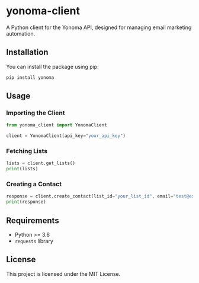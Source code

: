 # yonoma-client

A Python client for the Yonoma API, designed for managing email marketing automation.

## Installation

You can install the package using pip:

```sh
pip install yonoma
```

## Usage

### Importing the Client

```python
from yonoma_client import YonomaClient

client = YonomaClient(api_key="your_api_key")
```

### Fetching Lists
```python
lists = client.get_lists()
print(lists)
```

### Creating a Contact
```python
response = client.create_contact(list_id="your_list_id", email="test@example.com", name="John Doe")
print(response)
```

## Requirements
- Python >= 3.6
- `requests` library

## License
This project is licensed under the MIT License.